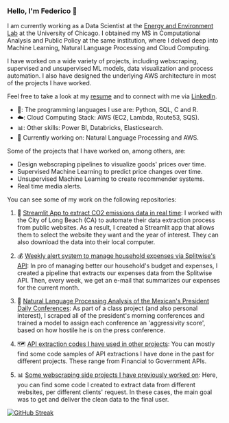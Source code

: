 ### Hello, I'm Federico 👋

I am currently working as a Data Scientist at the [Energy and Environment Lab](https://urbanlabs.uchicago.edu/labs/energy-environment) at the University of Chicago. I obtained my MS in Computational Analysis and Public Policy at the same institution, where I delved deep into Machine Learning, Natural Language Processing and Cloud Computing.

I have worked on a wide variety of projects, including webscraping, supervised and unsupervised ML models, data visualization and process automation. I also have designed the underlying AWS architecture in most of the projects I have worked. 

Feel free to take a look at my [resume](https://github.com/FedericoDM/FedericoDM/blob/main/CS%20Resume%20-%20FDM.pdf) and to connect with me via [LinkedIn](https://www.linkedin.com/in/federico-dominguez-molina/).

- 🐍: The programming languages I use are: Python, SQL, C and R.
- ☁️: Cloud Computing Stack: AWS (EC2, Lambda, Route53, SQS).
- 📊: Other skills: Power BI, Databricks, Elasticsearch.
- 📖 Currently working on: Natural Language Processing and AWS.

Some of the projects that I have worked on, among others, are:

- Design webscraping pipelines to visualize goods' prices over time.
- Supervised Machine Learning to predict price changes over time.
- Unsupervised Machine Learning to create recommender systems.
- Real time media alerts.

You can see some of my work on the following repositories:

1) 🌲 [Streamlit App to extract CO2 emissions data in real time](https://github.com/City-of-Long-Beach-Public/climate_inventory): I worked with the City of Long Beach (CA) to automate their data extraction process from public websites. As a result, I created a Streamlit app that allows them to select the website they want and the year of interest. They can also download the data into their local computer.
     
2) 💰 [Weekly alert system to manage household expenses via Splitwise's API](https://github.com/FedericoDM/splitwise-household-expenses): In pro of managing better our household's budget and expenses, I created a pipeline that extracts our expenses data from the Splitwise API. Then, every week, we get an e-mail that summarizes our expenses for the current month.

3) 💬 [Natural Language Processing Analysis of the Mexican's President Daily Conferences](https://github.com/FedericoDM/AMLO-NLP): As part of a class project (and also personal interest), I scraped all of the president's morning conferences and trained a model to assign each conference an 'aggressivity score', based on how hostile he is on the press conference. 

4) 🗺️ [API extraction codes I have used in other projects](https://github.com/FedericoDM/API-extractions): You can mostly find some code samples of API extractions I have done in the past for different projects. These range from Financial to Government APIs.
   
5) 📊 [Some webscraping side projects I have previously worked on](https://github.com/FedericoDM/webscraping-sideprojects): Here, you can find some code I created to extract data from different websites, per different clients' request. In these cases, the main goal was to get and deliver the clean data to the final user.

<!--
![FedericoDM's GitHub stats](https://github-readme-stats-sigma-five.vercel.app/api?username=FedericoDM&show_icons=true&theme=codeSTACKr&count_private=true)
-->

[![GitHub Streak](http://github-readme-streak-stats.herokuapp.com?user=FedericoDM&theme=dark&background=000000)](https://git.io/streak-stats)


<!--
[![Top Langs](https://github-readme-stats.vercel.app/api/top-langs/?username=FedericoDM&layout=compact&theme=vision-friendly-dark)](https://github.com/anuraghazra/github-readme-stats)
-->

<!--
**FedericoDM/FedericoDM** is a ✨ _special_ ✨ repository because its `README.md` (this file) appears on your GitHub profile.

Here are some ideas to get you started:

- 🔭 I’m currently working on ...
- 🌱 I’m currently learning ...
- 👯 I’m looking to collaborate on ...
- 🤔 I’m looking for help with ...
- 💬 Ask me about ...
-->
